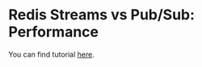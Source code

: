 # Redis Streams vs Pub/Sub: Performance

You can find tutorial [here](https://youtu.be/ZgSSG110S-E).
